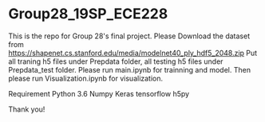 # Group28_19SP_ECE228
This is the repo for Group 28's final project.
Please Download the dataset from https://shapenet.cs.stanford.edu/media/modelnet40_ply_hdf5_2048.zip 
Put all traning h5 files under Prepdata folder, all testing h5 files under Prepdata_test folder.
Please run main.ipynb for trainning and model.
Then please run Visualization.ipynb for visualization.

Requirement 
Python 3.6
Numpy
Keras
tensorflow
h5py

Thank you!

